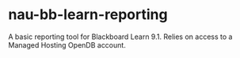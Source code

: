 # nau-bb-learn-reporting
A basic reporting tool for Blackboard Learn 9.1. Relies on access to a Managed Hosting OpenDB account.
